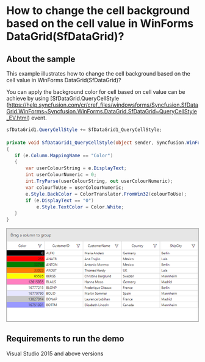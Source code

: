 # How to change the cell background based on the cell value in WinForms DataGrid(SfDataGrid)?

## About the sample
This example illustrates how to change the cell background based on the cell value in WinForms DataGrid(SfDataGrid)?

You can apply the background color for cell based on cell value can be achieve by using [SfDataGrid.QueryCellStyle (https://help.syncfusion.com/cr/cref_files/windowsforms/Syncfusion.SfDataGrid.WinForms~Syncfusion.WinForms.DataGrid.SfDataGrid~QueryCellStyle_EV.html) event.

```C#
sfDataGrid1.QueryCellStyle += SfDataGrid1_QueryCellStyle;

private void SfDataGrid1_QueryCellStyle(object sender, Syncfusion.WinForms.DataGrid.Events.QueryCellStyleEventArgs e)
{
   if (e.Column.MappingName == "Color")
   {
       var userColourString = e.DisplayText;
       int userColourNumeric = 0;
       int.TryParse(userColourString, out userColourNumeric);
       var colourToUse = userColourNumeric;
       e.Style.BackColor = ColorTranslator.FromWin32(colourToUse);
       if (e.DisplayText == "0")
           e.Style.TextColor = Color.White;
   }
}

```

![Background color applied based on cell value in SfDataGrid](CellBackGround.png)

## Requirements to run the demo
Visual Studio 2015 and above versions

